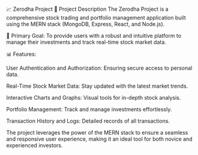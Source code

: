 📈 Zerodha Project
📄 Project Description
The Zerodha Project is a comprehensive stock trading and portfolio management application built using the MERN stack (MongoDB, Express, React, and Node.js).

🚀 Primary Goal: To provide users with a robust and intuitive platform to manage their investments and track real-time stock market data.

📊 Features:

User Authentication and Authorization: Ensuring secure access to personal data.

Real-Time Stock Market Data: Stay updated with the latest market trends.

Interactive Charts and Graphs: Visual tools for in-depth stock analysis.

Portfolio Management: Track and manage investments effortlessly.

Transaction History and Logs: Detailed records of all transactions.

The project leverages the power of the MERN stack to ensure a seamless and responsive user experience, making it an ideal tool for both novice and experienced investors.
